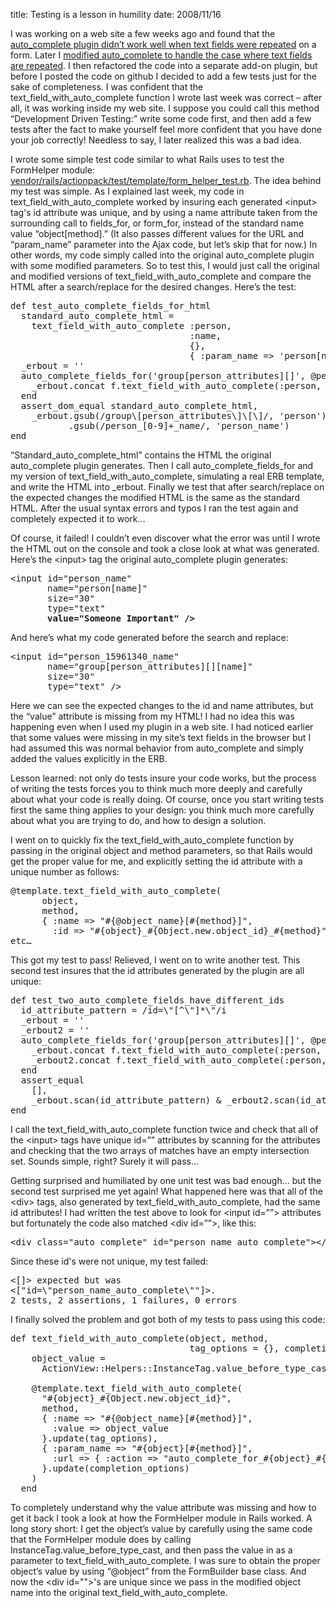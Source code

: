 title: Testing is a lesson in humility
date: 2008/11/16

<p>I was working on a web site a few weeks ago and found that the <a href="http://patshaughnessy.net/2008/10/21/autocomplete-plugin-doesn-t-work-for-repeated-fields">auto_complete plugin didn’t work well when text fields were repeated</a> on a form. Later I <a href="http://patshaughnessy.net/2008/10/31/modifying-the-autocomplete-plugin-to-allow-repeated-fields">modified auto_complete to handle the case where text fields are repeated</a>. I then refactored the code into a separate add-on plugin, but before I posted the code on github I decided to add a few tests just for the sake of completeness. I was confident that the text_field_with_auto_complete function I wrote last week was correct &ndash; after all, it was working inside my web site. I suppose you could call this method &ldquo;Development Driven Testing:&rdquo; write some code first, and then add a few tests after the fact to make yourself feel more confident that you have done your job correctly! Needless to say, I later realized this was a bad idea.</p>
<p>I wrote some simple test code similar to what Rails uses to test the FormHelper module: <a href="http://dev.rubyonrails.org/browser/trunk/actionpack/test/template/form_helper_test.rb">vendor/rails/actionpack/test/template/form_helper_test.rb</a>. The idea behind my test was simple. As I explained last week, my code in text_field_with_auto_complete worked by insuring each generated &lt;input&gt; tag's id attribute was unique, and by using a name attribute taken from the surrounding call to fields_for, or form_for, instead of the standard name value &ldquo;object[method].&rdquo; (It also passes different values for the URL and &ldquo;param_name&rdquo; parameter into the Ajax code, but let&rsquo;s skip that for now.) In other words, my code simply called into the original auto_complete plugin with some modified parameters. So to test this, I would just call the original and modified versions of text_field_with_auto_complete and compare the HTML after a search/replace for the desired changes. Here&rsquo;s the test:</p>
<pre>def test_auto_complete_fields_for_html
  standard_auto_complete_html =
    text_field_with_auto_complete :person,
                                  :name,
                                  {},
                                  { :param_name =&gt; &#x27;person[name]&#x27; }
  _erbout = &#x27;&#x27;
  auto_complete_fields_for(&#x27;group[person_attributes][]&#x27;, @person) do |f|
    _erbout.concat f.text_field_with_auto_complete(:person, :name)
  end
  assert_dom_equal standard_auto_complete_html,
    _erbout.gsub(/group\[person_attributes\]\[\]/, &#x27;person&#x27;)
           .gsub(/person_[0-9]+_name/, &#x27;person_name&#x27;)
end</pre>
<p>&ldquo;Standard_auto_complete_html&rdquo; contains the HTML the original auto_complete plugin generates. Then I call auto_complete_fields_for and my version of text_field_with_auto_complete, simulating a real ERB template, and write the HTML into _erbout. Finally we test that after search/replace on the expected changes the modified HTML is the same as the standard HTML. After the usual syntax errors and typos I ran the test again and completely expected it to work&hellip;</p>
<p>Of course, it failed! I couldn’t even discover what the error was until I wrote the HTML out on the console and took a close look at what was generated. Here’s the &lt;input&gt; tag the original auto_complete plugin generates:</p>
<pre>&lt;input id=&quot;person_name&quot;
       name=&quot;person[name]&quot;
       size=&quot;30&quot;
       type=&quot;text&quot;
       <b>value=&quot;Someone Important&quot; /&gt;</b></pre>
<p>And here’s what my code generated before the search and replace:</p>
<pre>&lt;input id=&quot;person_15961340_name&quot;
       name=&quot;group[person_attributes][][name]&quot;
       size=&quot;30&quot;
       type=&quot;text&quot; /&gt;</pre>
<p>Here we can see the expected changes to the id and name attributes, but the &ldquo;value&rdquo; attribute is missing from my HTML! I had no idea this was happening even when I used my plugin in a web site. I had noticed earlier that some values were missing in my site&rsquo;s text fields in the browser but I had assumed this was normal behavior from auto_complete and simply added the values explicitly in the ERB.</p>
<p>Lesson learned: not only do tests insure your code works, but the process of writing the tests forces you to think much more deeply and carefully about what your code is really doing. Of course, once you start writing tests first the same thing applies to your design: you think much more carefully about what you are trying to do, and how to design a solution.</p>
<p>I went on to quickly fix the text_field_with_auto_complete function by passing in the original object and method parameters, so that Rails would get the proper value for me, and explicitly setting the id attribute with a unique number as follows:</p>
<pre>@template.text_field_with_auto_complete(
      object,
      method,
      { :name =&gt; &quot;#{@object_name}[#{method}]&quot;,
        :id =&gt; &quot;#{object}_#{Object.new.object_id}_#{method}&quot;
etc&hellip;</pre>
<p>This got my test to pass! Relieved, I went on to write another test. This second test insures that the id attributes generated by the plugin are all unique:</p>
<pre>def test_two_auto_complete_fields_have_different_ids
  id_attribute_pattern = /id=\&quot;[^\&quot;]*\&quot;/i
  _erbout = &#x27;&#x27;
  _erbout2 = &#x27;&#x27;
  auto_complete_fields_for(&#x27;group[person_attributes][]&#x27;, @person) do |f|
    _erbout.concat f.text_field_with_auto_complete(:person, :name)
    _erbout2.concat f.text_field_with_auto_complete(:person, :name)
  end
  assert_equal
    [],
    _erbout.scan(id_attribute_pattern) &amp; _erbout2.scan(id_attribute_pattern)
end</pre>
<p>I call the text_field_with_auto_complete function twice and check that all of the &lt;input&gt; tags have unique id=&rdquo;&rdquo; attributes by scanning for the attributes and checking that the two arrays of matches have an empty intersection set. Sounds simple, right? Surely it will pass&hellip;</p>
<p>Getting surprised and humiliated by one unit test was bad enough&hellip; but the second test surprised me yet again! What happened here was that all of the &lt;div&gt; tags, also generated by text_field_with_auto_complete, had the same id attributes! I had written the test above to look for &lt;input id=&rdquo;&rdquo;&gt; attributes but fortunately the code also matched &lt;div id=&rdquo;&rdquo;&gt;, like this:</p>
<pre>&lt;div class=&quot;auto_complete&quot; id=&quot;person_name_auto_complete&quot;&gt;&lt;/div&gt;</pre>
<p>Since these id's were not unique, my test failed:</p>
<pre>&lt;[]&gt; expected but was
&lt;[&quot;id=\&quot;person_name_auto_complete\&quot;&quot;]&gt;.
2 tests, 2 assertions, 1 failures, 0 errors</pre>  
<p>I finally solved the problem and got both of my tests to pass using this code:</p>
<pre>def text_field_with_auto_complete(object, method,
                                  tag_options = {}, completion_options = {})
    object_value =
      ActionView::Helpers::InstanceTag.value_before_type_cast(@object,
                                                              method.to_s)
    @template.text_field_with_auto_complete(
      &quot;#{object}_#{Object.new.object_id}&quot;,
      method,
      { :name =&gt; &quot;#{@object_name}[#{method}]&quot;,
        :value =&gt; object_value
      }.update(tag_options),
      { :param_name =&gt; &quot;#{object}[#{method}]&quot;,
        :url =&gt; { :action =&gt; &quot;auto_complete_for_#{object}_#{method}&quot; }
      }.update(completion_options)
    )
  end</pre>
<p>To completely understand why the value attribute was missing and how to get it back I took a look at how the FormHelper module in Rails worked. A long story short: I get the object&rsquo;s value by carefully using the same code that the FormHelper module does by calling InstanceTag.value_before_type_cast, and then pass the value in as a parameter to text_field_with_auto_complete. I was sure to obtain the proper object&rsquo;s value by using &ldquo;@object&rdquo; from the FormBuilder base class. And now the &lt;div id=&quot;&quot;&gt;&#x27;s are unique since we pass in the modified object name into the original text_field_with_auto_complete.</p>
